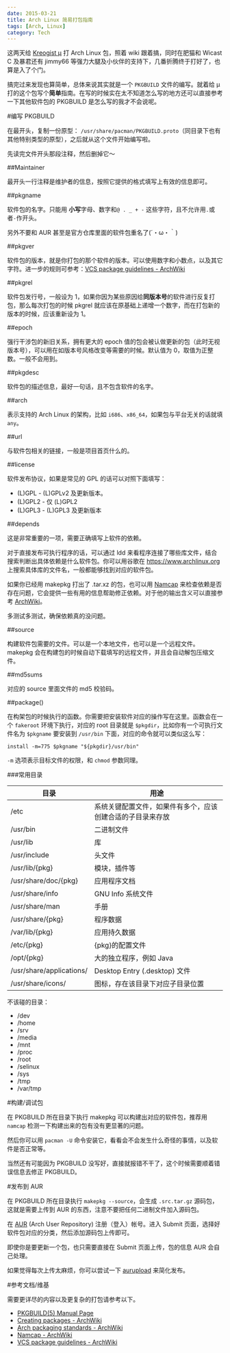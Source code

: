 ```yaml
---
date: 2015-03-21
title: Arch Linux 简易打包指南
tags: [Arch, Linux]
category: Tech
---
```


这两天给 [Kreogist µ](https://kreogist.github.io/Mu/) 打 Arch Linux 包，照着 wiki 跟着搞，同时在肥猫和 Wicast C 及暴君还有 jimmy66 等强力大腿及小伙伴的支持下，几番折腾终于打好了，也算是入了个门。

搞完过来发现也算简单，总体来说其实就是一个 `PKGBUILD` 文件的编写。就着给 µ 打的这个包写个**简单**指南。在写的时候实在太不知道怎么写的地方还可以直接参考一下其他软件包的 PKGBUILD 是怎么写的我才不会说呢。

#编写 PKGBUILD

在最开头，复制一份原型： `/usr/share/pacman/PKGBUILD.proto`（同目录下也有其他特别类型的原型），之后就从这个文件开始编写啦。

先读完文件开头那段注释，然后删掉它～

##Maintainer

最开头一行注释是维护者的信息，按照它提供的格式填写上有效的信息即可。

##pkgname

软件包的名字。只能用 **小写**字母、数字和`@ . _ + -` 这些字符，且不允许用`.`或者`-`作开头。

另外不要和 AUR 甚至是官方仓库里面的软件包重名了(´・ω・｀)

##pkgver

软件包的版本，就是你打包的那个软件的版本。可以使用数字和小数点，以及其它字符。进一步的规则可参考：[VCS package guidelines - ArchWiki]

##pkgrel

软件包发行号，一般设为 1，如果你因为某些原因给**同版本号**的软件进行反复打包，那么每次打包的时候 pkgrel 就应该在原基础上递增一个数字，而在打包新的版本的时候，应该重新设为 1。

##epoch

强行干涉包的新旧关系，拥有更大的 epoch 值的包会被认做更新的包（此时无视版本号），可以用在如版本号风格改变等需要的时候。默认值为 0，取值为正整数。一般不会用到。

##pkgdesc

软件包的描述信息，最好一句话，且不包含软件的名字。

##arch

表示支持的 Arch Linux 的架构，比如 `i686`、`x86_64`，如果包与平台无关的话就填 `any`。

##url

与软件包相关的链接，一般是项目首页什么的。

##license

软件发布协议，如果是常见的 GPL 的话可以对照下面填写：

-   (L)GPL - (L)GPLv2 及更新版本。
-   (L)GPL2 - 仅 (L)GPL2
-   (L)GPL3 - (L)GPL3 及更新版本

##depends

这是非常重要的一项，需要正确填写上软件的依赖。

对于直接发布可执行程序的话，可以通过 ldd 来看程序连接了哪些库文件，结合搜索判断出具体依赖是什么软件包。你可以用谷歌在 https://www.archlinux.org 上搜索具体库的文件名，一般都能够找到对应的软件包。

如果你已经用 makepkg 打出了 .tar.xz 的包，也可以用 [Namcap][namcap - archwiki] 来检查依赖是否存在问题，它会提供一些有用的信息帮助修正依赖。对于他的输出含义可以直接参考 [ArchWiki][namcap - archwiki]。

多测试多测试，确保依赖真的没问题。

##source

构建软件包需要的文件。可以是一个本地文件，也可以是一个远程文件。 makepkg 会在构建包的时候自动下载填写的远程文件，并且会自动解包压缩文件。

##md5sums

对应的 source 里面文件的 md5 校验码。

##package()

在构架包的时候执行的函数。你需要把安装软件对应的操作写在这里。函数会在一个 `fakeroot` 环境下执行，对应的 root 目录就是 `$pkgdir`，比如你有一个可执行文件名为 `$pkgname` 要安装到 `/usr/bin` 下面，对应的命令就可以类似这么写：

```shell
install -m=775 $pkgname "${pkgdir}/usr/bin"
```

`-m` 选项表示目标文件的权限，和 `chmod` 参数同理。

###常用目录

| 目录                     | 用途                                                       |
| ------------------------ | ---------------------------------------------------------- |
| /etc                     | 系统关键配置文件，如果件有多个，应该创建合适的子目录来存放 |
| /usr/bin                 | 二进制文件                                                 |
| /usr/lib                 | 库                                                         |
| /usr/include             | 头文件                                                     |
| /usr/lib/{pkg}           | 模块，插件等                                               |
| /usr/share/doc/{pkg}     | 应用程序文档                                               |
| /usr/share/info          | GNU Info 系统文件                                          |
| /usr/share/man           | 手册                                                       |
| /usr/share/{pkg}         | 程序数据                                                   |
| /var/lib/{pkg}           | 应用持久数据                                               |
| /etc/{pkg}               | {pkg}的配置文件                                            |
| /opt/{pkg}               | 大的独立程序，例如 Java                                    |
| /usr/share/applications/ | Desktop Entry (.desktop) 文件                              |
| /usr/share/icons/        | 图标，存在该目录下对应子目录位置                           |

不该碰的目录：

-   /dev
-   /home
-   /srv
-   /media
-   /mnt
-   /proc
-   /root
-   /selinux
-   /sys
-   /tmp
-   /var/tmp

#构建/调试包

在 PKGBUILD 所在目录下执行 makepkg 可以构建出对应的软件包，推荐用 `namcap` 检测一下构建出来的包有没有更显著的问题。

然后你可以用 `pacman -U` 命令安装它，看看会不会发生什么奇怪的事情，以及软件是否正常等。

当然还有可能因为 PKGBUILD 没写好，直接就报错不干了，这个时候需要顺着错误信息去修正 PKGBUILD。

#发布到 AUR

在 PKGBUILD 所在目录执行 `makepkg --source`，会生成 `.src.tar.gz` 源码包，这就是需要上传到 AUR 的东西，注意不要把任何二进制文件加入源码包。

在 [AUR][aur] (Arch User Repository) 注册（登入）帐号。进入 Submit 页面，选择好软件包对应的分类，然后添加源码包上传即可。

即使你是要更新一个包，也只需要直接在 Submit 页面上传，包的信息 AUR 会自己处理。

如果觉得每次上传太麻烦，你可以尝试一下 [aurupload] 来简化发布。

#参考文档/维基

需要更详尽的内容以及更复杂的打包请参考以下。

-   [PKGBUILD(5) Manual Page]
-   [Creating packages - ArchWiki]
-   [Arch packaging standards - ArchWiki]
-   [Namcap - ArchWiki]
-   [VCS package guidelines - ArchWiki]

[pkgbuild(5) manual page]: https://www.archlinux.org/pacman/PKGBUILD.5.html
[creating packages - archwiki]: https://wiki.archlinux.org/index.php/Creating_packages
[arch packaging standards - archwiki]: https://wiki.archlinux.org/index.php/Arch_Packaging_Standards
[namcap - archwiki]: https://wiki.archlinux.org/index.php/Namcap
[aur]: https://aur.archlinux.org/
[vcs package guidelines - archwiki]: https://wiki.archlinux.org/index.php/VCS_package_guidelines
[aurupload]: https://aur.archlinux.org/packages/aurupload/
